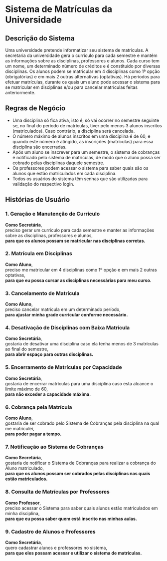 # Sistema de Matrículas da Universidade

## Descrição do Sistema
Uma universidade pretende informatizar seu sistema de matrículas. A secretaria da universidade gera o currículo para cada semestre e mantém as informações sobre as disciplinas, professores e alunos. Cada curso tem um nome, um determinado número de créditos e é constituído por diversas disciplinas. Os alunos podem se matricular em 4 disciplinas como 1ª opção (obrigatórias) e em mais 2 outras alternativas (optativas). Há períodos para efetuar matrículas, durante os quais um aluno pode acessar o sistema para se matricular em disciplinas e/ou para cancelar matrículas feitas anteriormente.

## Regras de Negócio
- Uma disciplina só fica ativa, isto é, só vai ocorrer no semestre seguinte se, no final do período de matrículas, tiver pelo menos 3 alunos inscritos (matriculados). Caso contrário, a disciplina será cancelada.
- O número máximo de alunos inscritos em uma disciplina é de 60, e quando este número é atingido, as inscrições (matrículas) para essa disciplina são encerradas.
- Após um aluno se inscrever para um semestre, o sistema de cobranças é notificado pelo sistema de matrículas, de modo que o aluno possa ser cobrado pelas disciplinas daquele semestre.
- Os professores podem acessar o sistema para saber quais são os alunos que estão matriculados em cada disciplina.
- Todos os usuários do sistema têm senhas que são utilizadas para validação do respectivo login.

## Histórias de Usuário

### 1. Geração e Manutenção de Currículo
**Como Secretária**,  
preciso gerar um currículo para cada semestre e manter as informações sobre as disciplinas, professores e alunos,  
**para que os alunos possam se matricular nas disciplinas corretas.**

### 2. Matrícula em Disciplinas
**Como Aluno**,  
preciso me matricular em 4 disciplinas como 1º opção e em mais 2 outras optativas,  
**para que eu possa cursar as disciplinas necessárias para meu curso.**

### 3. Cancelamento de Matrícula
**Como Aluno**,  
preciso cancelar matrícula em um determinado período,  
**para ajustar minha grade curricular conforme necessário.**

### 4. Desativação de Disciplinas com Baixa Matrícula
**Como Secretária**,  
gostaria de desativar uma disciplina caso ela tenha menos de 3 matrículas ao final do semestre,  
**para abrir espaço para outras disciplinas.**

### 5. Encerramento de Matrículas por Capacidade
**Como Secretária**,  
gostaria de encerrar matrículas para uma disciplina caso esta alcance o limite máximo de 60,  
**para não exceder a capacidade máxima.**

### 6. Cobrança pela Matrícula
**Como Aluno**,  
gostaria de ser cobrado pelo Sistema de Cobranças pela disciplina na qual me matriculei,  
**para poder pagar a tempo.**

### 7. Notificação ao Sistema de Cobranças
**Como Secretária**,  
gostaria de notificar o Sistema de Cobranças para realizar a cobrança do Aluno matriculado,  
**para que os alunos possam ser cobrados pelas disciplinas nas quais estão matriculados.**

### 8. Consulta de Matrículas por Professores
**Como Professor**,  
preciso acessar o Sistema para saber quais alunos estão matriculados em minha disciplina,  
**para que eu possa saber quem está inscrito nas minhas aulas.**

### 9. Cadastro de Alunos e Professores
**Como Secretária**,  
quero cadastrar alunos e professores no sistema,  
**para que eles possam acessar e utilizar o sistema de matrículas.**
